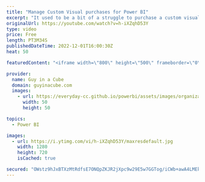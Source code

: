```yaml
---
title: "Manage Custom Visual purchases for Power BI"
excerpt: "It used to be a bit of a struggle to purchase a custom visual for more than yourself. Adam looks at some of the changes for Power BI Custom Visuals in AppSource to help you purchase and manage licenses for your organization.  Introducing a new way to purchase licensed Power BI visuals and manage licenses"
originalUrl: https://youtube.com/watch?v=h-iXZqhD53Y
type: video
price: Free
length: PT3M34S
publishedDateTime: 2022-12-01T16:00:30Z
heat: 50

featuredContent: "<iframe width=\"800\" height=\"500\" frameborder=\"0\" src=\"https://www.youtube.com/embed/h-iXZqhD53Y\" allow=\"accelerometer; autoplay; encrypted-media; gyroscope; picture-in-picture\" allowfullscreen></iframe>"

provider:
  name: Guy in a Cube
  domain: guyinacube.com
  images:
    - url: https://everyday-cc.github.io/powerbi/assets/images/organizations/guyinacube.com-50x50.jpg
      width: 50
      height: 50

topics:
  - Power BI

images:
  - url: https://i.ytimg.com/vi/h-iXZqhD53Y/maxresdefault.jpg
    width: 1280
    height: 720
    isCached: true

secured: "OWstz9hJxBTXzMtRdfsE7ONQpZKJR2jXpc9w29E5w7GGTog/iCWb+awA4LMEk50VsfM4wXY6ZfqYx3yRvWthyefX6ftNaGnxyG/uFzE8bTgDyuPjk1EjF0Un+228WP1eJLc9kcWOZK0T/O497Yk7Ljn5Dubuuh1xJ9nU+TXsnSVoxWwFRAd8PC7dM2uSO6i98DlgpYTDOg19xRJFm8Ly2wZn2y0jJ/UBhAVftIvK4nUKx+93pyGd4OA+yCtMTyvL/livABQ5RjCGEe2vh6t/CZi4C3oHHObyU7FWU4s8xESjzUNz83JKtQR0b1qewpLC4T66qFWp/ikBgROvCgIiQU/r2bC4K+jgu2Gij7DTvY7Z+Kn4abjM2W4de2XUMfLzygvNlRp/zozwKQCIcVqXGbDSW7vsCZoHC9HY4qwoqJY=;9K4swiZ1CBTZLQJsb7SImQ=="
---
```



